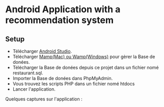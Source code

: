 # Android Application with a recommendation system


## Setup

* Télécharger [Android Studio](https://android-studio.fr.uptodown.com/windows).      
* Télécharger [Mamp(Mac) ou Wamp(Windows)](https://www.mamp.info/fr/downloads/) pour gèrer la Base de donées.     
* Télécharger la Base de donées depuis ce projet dans un fichier nomé restaurant.sql.   
* Importer la Base de donées dans PhpMyAdmin. 
* Vous trouvez les scripts PHP dans un fichier nomé htdocs
* Lancer l'application. 

Quelques captures sur l'application :
